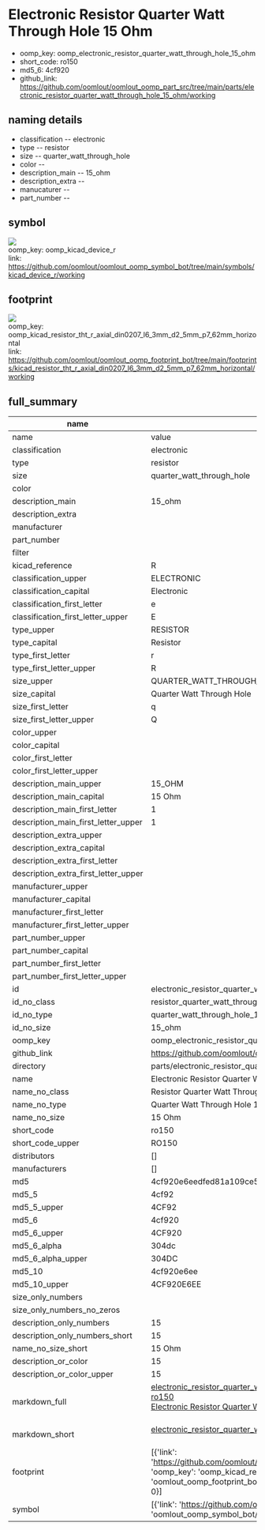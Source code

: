 # Electronic Resistor Quarter Watt Through Hole 15 Ohm

  
* oomp_key: oomp_electronic_resistor_quarter_watt_through_hole_15_ohm 
* short_code: ro150
* md5_6: 4cf920  
* github_link: https://github.com/oomlout/oomlout_oomp_part_src/tree/main/parts/electronic_resistor_quarter_watt_through_hole_15_ohm/working  
## naming details
* classification -- electronic
* type -- resistor
* size -- quarter_watt_through_hole
* color -- 
* description_main -- 15_ohm
* description_extra -- 
* manucaturer -- 
* part_number -- 



## symbol

![](symbol/{index}/working/working_600.png)  
oomp_key: oomp_kicad_device_r  
link: https://github.com/oomlout/oomlout_oomp_symbol_bot/tree/main/symbols/kicad_device_r/working  

## footprint

![](footprint/{index}/working/working_600.png)  
oomp_key: oomp_kicad_resistor_tht_r_axial_din0207_l6_3mm_d2_5mm_p7_62mm_horizontal  
link: https://github.com/oomlout/oomlout_oomp_footprint_bot/tree/main/footprints/kicad_resistor_tht_r_axial_din0207_l6_3mm_d2_5mm_p7_62mm_horizontal/working  

## full_summary
| name | value | 
| --- | --- | 
| name | value | 
| classification | electronic | 
| type | resistor | 
| size | quarter_watt_through_hole | 
| color |  | 
| description_main | 15_ohm | 
| description_extra |  | 
| manufacturer |  | 
| part_number |  | 
| filter |  | 
| kicad_reference | R | 
| classification_upper | ELECTRONIC | 
| classification_capital | Electronic | 
| classification_first_letter | e | 
| classification_first_letter_upper | E | 
| type_upper | RESISTOR | 
| type_capital | Resistor | 
| type_first_letter | r | 
| type_first_letter_upper | R | 
| size_upper | QUARTER_WATT_THROUGH_HOLE | 
| size_capital | Quarter Watt Through Hole | 
| size_first_letter | q | 
| size_first_letter_upper | Q | 
| color_upper |  | 
| color_capital |  | 
| color_first_letter |  | 
| color_first_letter_upper |  | 
| description_main_upper | 15_OHM | 
| description_main_capital | 15 Ohm | 
| description_main_first_letter | 1 | 
| description_main_first_letter_upper | 1 | 
| description_extra_upper |  | 
| description_extra_capital |  | 
| description_extra_first_letter |  | 
| description_extra_first_letter_upper |  | 
| manufacturer_upper |  | 
| manufacturer_capital |  | 
| manufacturer_first_letter |  | 
| manufacturer_first_letter_upper |  | 
| part_number_upper |  | 
| part_number_capital |  | 
| part_number_first_letter |  | 
| part_number_first_letter_upper |  | 
| id | electronic_resistor_quarter_watt_through_hole_15_ohm | 
| id_no_class | resistor_quarter_watt_through_hole_15_ohm | 
| id_no_type | quarter_watt_through_hole_15_ohm | 
| id_no_size | 15_ohm | 
| oomp_key | oomp_electronic_resistor_quarter_watt_through_hole_15_ohm | 
| github_link | https://github.com/oomlout/oomlout_oomp_part_src/tree/main/parts/electronic_resistor_quarter_watt_through_hole_15_ohm/working | 
| directory | parts/electronic_resistor_quarter_watt_through_hole_15_ohm | 
| name | Electronic Resistor Quarter Watt Through Hole 15 Ohm | 
| name_no_class | Resistor Quarter Watt Through Hole 15 Ohm | 
| name_no_type | Quarter Watt Through Hole 15 Ohm | 
| name_no_size | 15 Ohm | 
| short_code | ro150 | 
| short_code_upper | RO150 | 
| distributors | [] | 
| manufacturers | [] | 
| md5 | 4cf920e6eedfed81a109ce509bc01b7c | 
| md5_5 | 4cf92 | 
| md5_5_upper | 4CF92 | 
| md5_6 | 4cf920 | 
| md5_6_upper | 4CF920 | 
| md5_6_alpha | 304dc | 
| md5_6_alpha_upper | 304DC | 
| md5_10 | 4cf920e6ee | 
| md5_10_upper | 4CF920E6EE | 
| size_only_numbers |  | 
| size_only_numbers_no_zeros |  | 
| description_only_numbers | 15 | 
| description_only_numbers_short | 15 | 
| name_no_size_short | 15 Ohm | 
| description_or_color | 15 | 
| description_or_color_upper | 15 | 
| markdown_full | [electronic_resistor_quarter_watt_through_hole_15_ohm](https://github.com/oomlout/oomlout_oomp_part_src/tree/main/parts/electronic_resistor_quarter_watt_through_hole_15_ohm/working)<br>[ro150](https://github.com/oomlout/oomlout_oomp_part_src/tree/main/parts/electronic_resistor_quarter_watt_through_hole_15_ohm/working)<br>[Electronic Resistor Quarter Watt Through Hole 15 Ohm](https://github.com/oomlout/oomlout_oomp_part_src/tree/main/parts/electronic_resistor_quarter_watt_through_hole_15_ohm/working)<br><br> | 
| markdown_short | [electronic_resistor_quarter_watt_through_hole_15_ohm](https://github.com/oomlout/oomlout_oomp_part_src/tree/main/parts/electronic_resistor_quarter_watt_through_hole_15_ohm/working)<br><br> | 
| footprint | [{'link': 'https://github.com/oomlout/oomlout_oomp_footprint_bot/tree/main/foootprntss/kicad_resistor_tht_r_axial_din0207_l6_3mm_d2_5mm_p7_62mm_horizontal', 'oomp_key': 'oomp_kicad_resistor_tht_r_axial_din0207_l6_3mm_d2_5mm_p7_62mm_horizontal', 'directory': 'oomlout_oomp_footprint_bot/footprints/kicad_resistor_tht_r_axial_din0207_l6_3mm_d2_5mm_p7_62mm_horizontal//working/working.kicad_mod', 'index': 0}] | 
| symbol | [{'link': 'https://github.com/oomlout/oomlout_oomp_symbol_bot/tree/main/symbols/kicad_device_r', 'oomp_key': 'oomp_kicad_device_r', 'directory': 'oomlout_oomp_symbol_bot/symbols/kicad_device_r//working/working.kicad_sym', 'index': 0}] | 

